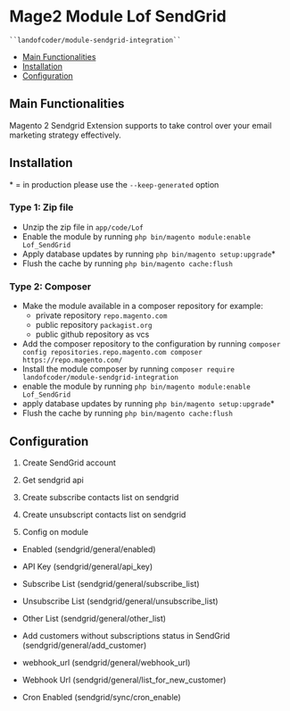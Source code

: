 # Mage2 Module Lof SendGrid

    ``landofcoder/module-sendgrid-integration``

 - [Main Functionalities](#markdown-header-main-functionalities)
 - [Installation](#markdown-header-installation)
 - [Configuration](#markdown-header-configuration)

## Main Functionalities
Magento 2 Sendgrid Extension supports to take control over your email marketing strategy effectively.

## Installation
\* = in production please use the `--keep-generated` option

### Type 1: Zip file

 - Unzip the zip file in `app/code/Lof`
 - Enable the module by running `php bin/magento module:enable Lof_SendGrid`
 - Apply database updates by running `php bin/magento setup:upgrade`\*
 - Flush the cache by running `php bin/magento cache:flush`

### Type 2: Composer

 - Make the module available in a composer repository for example:
    - private repository `repo.magento.com`
    - public repository `packagist.org`
    - public github repository as vcs
 - Add the composer repository to the configuration by running `composer config repositories.repo.magento.com composer https://repo.magento.com/`
 - Install the module composer by running `composer require landofcoder/module-sendgrid-integration`
 - enable the module by running `php bin/magento module:enable Lof_SendGrid`
 - apply database updates by running `php bin/magento setup:upgrade`\*
 - Flush the cache by running `php bin/magento cache:flush`

## Configuration
1. Create SendGrid account

2. Get sendgrid api

3. Create subscribe contacts list on sendgrid

4. Create unsubscript contacts list on sendgrid

5. Config on module

 - Enabled (sendgrid/general/enabled)

 - API Key (sendgrid/general/api_key)

 - Subscribe List (sendgrid/general/subscribe_list)

 - Unsubscribe List	 (sendgrid/general/unsubscribe_list)
 
 - Other List	 (sendgrid/general/other_list)

 - Add customers without subscriptions status in SendGrid	 (sendgrid/general/add_customer)

 - webhook_url (sendgrid/general/webhook_url)

 - Webhook Url	 (sendgrid/general/list_for_new_customer)

 - Cron Enabled (sendgrid/sync/cron_enable)
